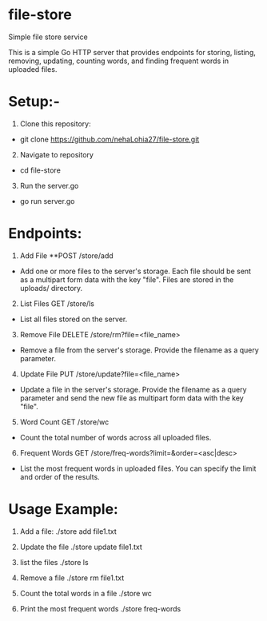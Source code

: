 # file-store
Simple file store service 

This is a simple Go HTTP server that provides endpoints for storing, listing, removing, updating, counting words, and finding frequent words in uploaded files.

# Setup:-
1. Clone this repository:
- git clone https://github.com/nehaLohia27/file-store.git

2. Navigate to repository
- cd file-store

3. Run the server.go
- go run server.go

# Endpoints:

1. Add File
**POST /store/add

- Add one or more files to the server's storage. Each file should be sent as a multipart form data with the key "file". Files are stored in the uploads/ directory.

2. List Files
GET /store/ls

- List all files stored on the server.

3. Remove File
DELETE /store/rm?file=<file_name>

- Remove a file from the server's storage. Provide the filename as a query parameter.

4. Update File
PUT /store/update?file=<file_name>

- Update a file in the server's storage. Provide the filename as a query parameter and send the new file as multipart form data with the key "file".

5. Word Count
GET /store/wc

- Count the total number of words across all uploaded files.

6. Frequent Words
GET /store/freq-words?limit=<limit>&order=<asc|desc>

- List the most frequent words in uploaded files. You can specify the limit and order of the results.


# Usage Example: 

1. Add a file:
./store add file1.txt

2. Update the file 
./store update file1.txt

3. list the files
./store ls

4. Remove a file 
./store rm file1.txt

5. Count the total words in a file
./store wc

6. Print the most frequent words
./store freq-words







